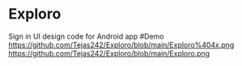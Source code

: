 # Exploro
 Sign in UI design code for Android app
#Demo
https://github.com/Tejas242/Exploro/blob/main/Exploro%404x.png
https://github.com/Tejas242/Exploro/blob/main/Exploro.png

